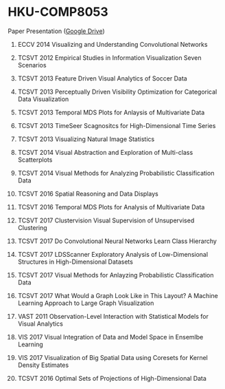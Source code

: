 # HKU-COMP8053
Paper Presentation ([Google Drive](https://drive.google.com/drive/folders/0B_P65v9k7NmeLVpfY0kwREhoY1k?usp=sharing))

1. ECCV 2014 Visualizing and Understanding Convolutional Networks

2. TCSVT 2012 Empirical Studies in Information Visualization Seven Scenarios

3. TCSVT 2013 Feature Driven Visual Analytics of Soccer Data

4. TCSVT 2013 Perceptually Driven Visibility Optimization for Categorical Data Visualization

5. TCSVT 2013 Temporal MDS Plots for Anlaysis of Multivariate Data

6. TCSVT 2013 TimeSeer Scagnositcs for High-Dimensional Time Series

7. TCSVT 2013 Visualizing Natural Image Statistics

8. TCSVT 2014 Visual Abstraction and Exploration of Multi-class Scatterplots

9. TCSVT 2014 Visual Methods for Analyzing Probabilistic Classification Data

10. TCSVT 2016 Spatial Reasoning and Data Displays

11. TCSVT 2016 Temporal MDS Plots for Analysis of Multivariate Data

12. TCSVT 2017 Clustervision Visual Supervision of Unsupervised Clustering

13. TCSVT 2017 Do Convolutional Neural Networks Learn Class Hierarchy

14. TCSVT 2017 LDSScanner Exploratory Analysis of Low-Dimensional Structures in High-Dimensional Datasets

15. TCSVT 2017 Visual Methods for Anlayzing Probabilistic Classification Data

16. TCSVT 2017 What Would a Graph Look Like in This Layout? A Machine Learning Approach to Large Graph Visualization

17. VAST 2011 Observation-Level Interaction with Statistical Models for Visual Analytics

18. VIS 2017 Visual Integration of Data and Model Space in Ensemlbe Learning

19. VIS 2017 Visualization of Big Spatial Data using Coresets for Kernel Density Estimates

20. TCSVT 2016 Optimal Sets of Projections of High-Dimensional Data
